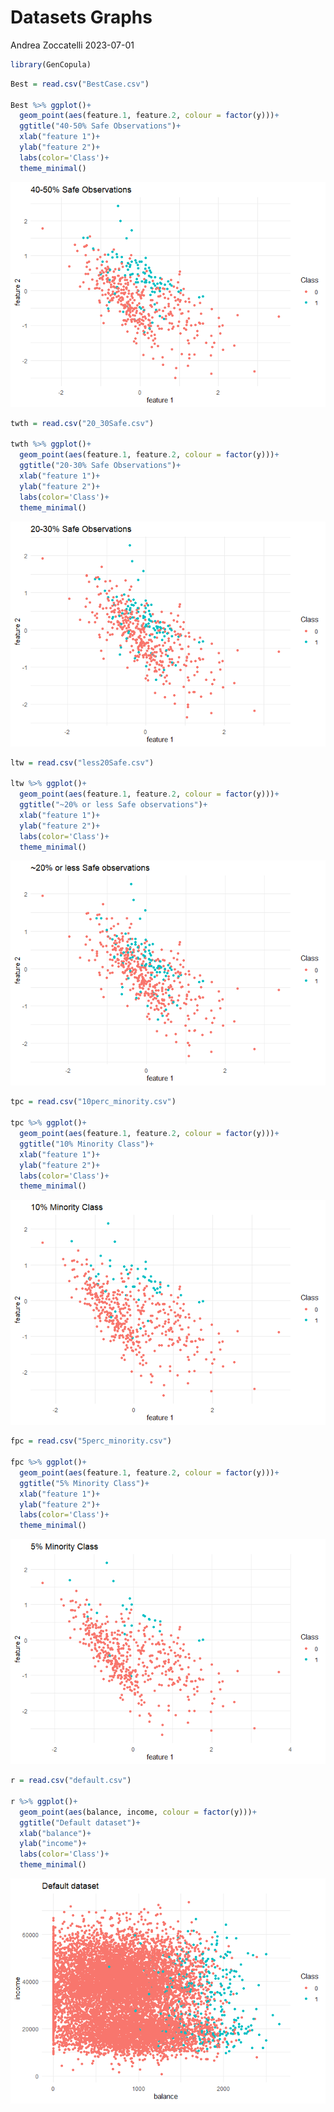 Datasets Graphs
================
Andrea Zoccatelli
2023-07-01

``` r
library(GenCopula)
```

``` r
Best = read.csv("BestCase.csv")

Best %>% ggplot()+
  geom_point(aes(feature.1, feature.2, colour = factor(y)))+
  ggtitle("40-50% Safe Observations")+
  xlab("feature 1")+
  ylab("feature 2")+
  labs(color='Class')+
  theme_minimal()
```

![](Graphs/BestCase-1.png)<!-- -->

``` r
twth = read.csv("20_30Safe.csv")

twth %>% ggplot()+
  geom_point(aes(feature.1, feature.2, colour = factor(y)))+
  ggtitle("20-30% Safe Observations")+
  xlab("feature 1")+
  ylab("feature 2")+
  labs(color='Class')+
  theme_minimal()
```

![](Graphs/20_30Safe-1.png)<!-- -->

``` r
ltw = read.csv("less20Safe.csv")

ltw %>% ggplot()+
  geom_point(aes(feature.1, feature.2, colour = factor(y)))+
  ggtitle("~20% or less Safe observations")+
  xlab("feature 1")+
  ylab("feature 2")+
  labs(color='Class')+
  theme_minimal()
```

![](Graphs/less20Safe-1.png)<!-- -->

``` r
tpc = read.csv("10perc_minority.csv")

tpc %>% ggplot()+
  geom_point(aes(feature.1, feature.2, colour = factor(y)))+
  ggtitle("10% Minority Class")+
  xlab("feature 1")+
  ylab("feature 2")+
  labs(color='Class')+
  theme_minimal()
```

![](Graphs/10perc_minority-1.png)<!-- -->

``` r
fpc = read.csv("5perc_minority.csv")

fpc %>% ggplot()+
  geom_point(aes(feature.1, feature.2, colour = factor(y)))+
  ggtitle("5% Minority Class")+
  xlab("feature 1")+
  ylab("feature 2")+
  labs(color='Class')+
  theme_minimal()
```

![](Graphs/5perc_minority-1.png)<!-- -->

``` r
r = read.csv("default.csv")

r %>% ggplot()+
  geom_point(aes(balance, income, colour = factor(y)))+
  ggtitle("Default dataset")+
  xlab("balance")+
  ylab("income")+
  labs(color='Class')+
  theme_minimal()
```

![](Graphs/default-1.png)<!-- -->
